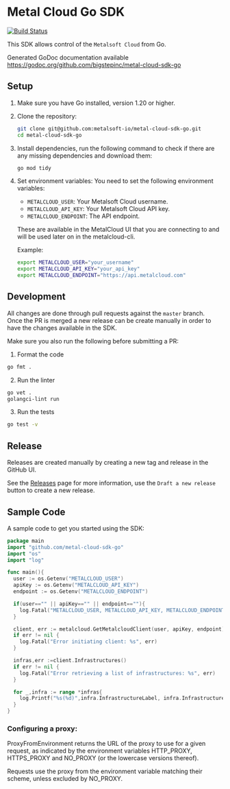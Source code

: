 # Metal Cloud Go SDK

[![Build Status](https://travis-ci.com/metalsoft-io/metal-cloud-sdk-go.svg?branch=master)](https://travis-ci.com/metalsoft-io/metal-cloud-sdk-go)

This SDK allows control of the `Metalsoft Cloud` from Go.

Generated GoDoc documentation available <https://godoc.org/github.com/bigstepinc/metal-cloud-sdk-go>

## Setup

1. Make sure you have Go installed, version 1.20 or higher.

2. Clone the repository:

    ```sh
    git clone git@github.com:metalsoft-io/metal-cloud-sdk-go.git 
    cd metal-cloud-sdk-go
    ```

3. Install dependencies, run the following command to check if there are any missing dependencies and download them:

    ```sh
    go mod tidy
    ```

4. Set environment variables:
   You need to set the following environment variables:

   - `METALCLOUD_USER`: Your Metalsoft Cloud username.
   - `METALCLOUD_API_KEY`: Your Metalsoft Cloud API key.
   - `METALCLOUD_ENDPOINT`: The API endpoint.

    These are available in the MetalCloud UI that you are connecting to and will be used later on in the metalcloud-cli.

   Example:

   ```sh
   export METALCLOUD_USER="your_username"
   export METALCLOUD_API_KEY="your_api_key"
   export METALCLOUD_ENDPOINT="https://api.metalcloud.com"
   ```

## Development

All changes are done through pull requests against the `master` branch.  
Once the PR is merged a new release can be create manually in order to have the changes available in the SDK.

Make sure you also run the following before submitting a PR:

1. Format the code

```sh
go fmt .
```

2. Run the linter

```sh
go vet .
golangci-lint run 
```

3. Run the tests

```sh
go test -v
```

## Release

Releases are created manually by creating a new tag and release in the GitHub UI.

See the [Releases](https://github.com/metalsoft-io/metal-cloud-sdk-go/releases) page for more information, use the `Draft a new release` button to create a new release.

## Sample Code

A sample code to get you started using the SDK:

```go
package main
import "github.com/metal-cloud-sdk-go"
import "os"
import "log"

func main(){
  user := os.Getenv("METALCLOUD_USER")
  apiKey := os.Getenv("METALCLOUD_API_KEY")
  endpoint := os.Getenv("METALCLOUD_ENDPOINT")

  if(user=="" || apiKey=="" || endpoint==""){
    log.Fatal("METALCLOUD_USER, METALCLOUD_API_KEY, METALCLOUD_ENDPOINT environment variables must be set")
  }

  client, err := metalcloud.GetMetalcloudClient(user, apiKey, endpoint)
  if err != nil {
    log.Fatal("Error initiating client: %s", err)
  }

  infras,err :=client.Infrastructures()
  if err != nil {
    log.Fatal("Error retrieving a list of infrastructures: %s", err)
  }

  for _,infra := range *infras{
    log.Printf("%s(%d)",infra.InfrastructureLabel, infra.InfrastructureID)
  }
}
```

### Configuring a proxy:

ProxyFromEnvironment returns the URL of the proxy to use for a given request, as indicated by the environment variables HTTP_PROXY, HTTPS_PROXY and NO_PROXY (or the lowercase versions thereof).

Requests use the proxy from the environment variable matching their scheme, unless excluded by NO_PROXY.
